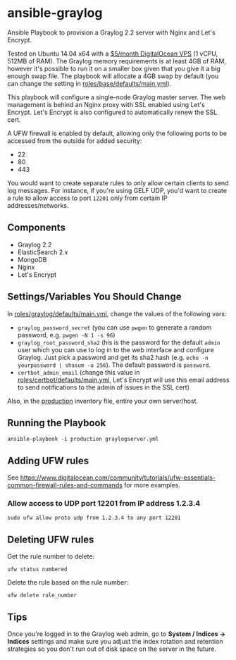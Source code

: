 ansible-graylog
===============

Ansible Playbook to provision a Graylog 2.2 server with Nginx and Let's Encrypt.

Tested on Ubuntu 14.04 x64 with a [$5/month DigitalOcean VPS](https://m.do.co/c/5aa134a379d7) (1 vCPU, 512MB of RAM).  The Graylog memory requirements is at least 4GB of RAM, however it's possible to run it on a smaller box given that you give it a big enough swap file.  The playbook will allocate a 4GB swap by default (you can change the setting in [roles/base/defaults/main.yml](roles/base/defaults/main.yml)).

This playbook will configure a single-node Graylog master server.  The web management is behind an Nginx proxy with SSL enabled using Let's Encrypt.  Let's Encrypt is also configured to automatically renew the SSL cert.

A UFW firewall is enabled by default, allowing only the following ports to be accessed from the outside for added security:

- 22
- 80
- 443

You would want to create separate rules to only allow certain clients to send log messages.  For instance, if you're using GELF UDP, you'd want to create a rule to allow access to port `12201` only from certain IP addresses/networks.


## Components

- Graylog 2.2
- ElasticSearch 2.x
- MongoDB
- Nginx
- Let's Encrypt


## Settings/Variables You Should Change

In [roles/graylog/defaults/main.yml](roles/graylog/defaults/main.yml), change the values of the following vars:

- `graylog_password_secret` (you can use `pwgen` to generate a random password, e.g. `pwgen -N 1 -s 96`)
- `graylog_root_password_sha2` (his is the password for the default `admin` user which you can use to log in to the web interface and configure Graylog. Just pick a password and get its sha2 hash (e.g. `echo -n yourpassword | shasum -a 256`). The default password is `password`.
- `certbot_admin_email` (change this value in [roles/certbot/defaults/main.yml](roles/certbot/defaults/main.yml), Let's Encrypt will use this email address to send notifications to the admin of issues in the SSL cert) 

Also, in the [production](production) inventory file, entire your own server/host.


## Running the Playbook

`ansible-playbook -i production graylogserver.yml`


## Adding UFW rules

See https://www.digitalocean.com/community/tutorials/ufw-essentials-common-firewall-rules-and-commands for more examples.

### Allow access to UDP port 12201 from IP address 1.2.3.4

`sudo ufw allow proto udp from 1.2.3.4 to any port 12201`


## Deleting UFW rules

Get the rule number to delete:

`ufw status numbered`

Delete the rule based on the rule number:

`ufw delete rule_number`


## Tips

Once you're logged in to the Graylog web admin, go to **System / Indices -> Indices** settings and make sure you adjust the index rotation and retention strategies so you don't run out of disk space on the server in the future.

